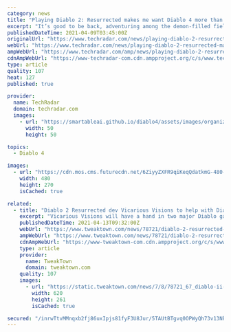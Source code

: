 ```yaml
---
category: news
title: "Playing Diablo 2: Resurrected makes me want Diablo 4 more than ever"
excerpt: "It’s good to be back, adventuring among the demon-filled fields of Old Tristram in Diablo 2: Resurrected. But revisiting these familiar blood-soaked caverns and crumbling ruins made me long for what’s ..."
publishedDateTime: 2021-04-09T03:45:00Z
originalUrl: "https://www.techradar.com/news/playing-diablo-2-resurrected-makes-me-want-diablo-4-more-than-ever"
webUrl: "https://www.techradar.com/news/playing-diablo-2-resurrected-makes-me-want-diablo-4-more-than-ever"
ampWebUrl: "https://www.techradar.com/amp/news/playing-diablo-2-resurrected-makes-me-want-diablo-4-more-than-ever"
cdnAmpWebUrl: "https://www-techradar-com.cdn.ampproject.org/c/s/www.techradar.com/amp/news/playing-diablo-2-resurrected-makes-me-want-diablo-4-more-than-ever"
type: article
quality: 107
heat: 127
published: true

provider:
  name: TechRadar
  domain: techradar.com
  images:
    - url: "https://smartableai.github.io/diablo4/assets/images/organizations/techradar.com-50x50.jpg"
      width: 50
      height: 50

topics:
  - Diablo 4

images:
  - url: "https://cdn.mos.cms.futurecdn.net/6ZiyyZXFR9qiKeqQdatkmG-480-80.jpg"
    width: 480
    height: 270
    isCached: true

related:
  - title: "Diablo 2 Resurrected dev Vicarious Visions to help with Diablo 4"
    excerpt: "Vicarious Visions will have a hand in two major Diablo game productions: The hotly-anticipated Diablo 2 Resurrected, and the upcoming mainline sequel Diablo IV. According to a new job posting, the ..."
    publishedDateTime: 2021-04-13T09:32:00Z
    webUrl: "https://www.tweaktown.com/news/78721/diablo-2-resurrected-dev-vicarious-visions-to-help-with-4/index.html"
    ampWebUrl: "https://www.tweaktown.com/news/78721/diablo-2-resurrected-dev-vicarious-visions-to-help-with-4/amp.html"
    cdnAmpWebUrl: "https://www-tweaktown-com.cdn.ampproject.org/c/s/www.tweaktown.com/news/78721/diablo-2-resurrected-dev-vicarious-visions-to-help-with-4/amp.html"
    type: article
    provider:
      name: TweakTown
      domain: tweaktown.com
    quality: 107
    images:
      - url: "https://static.tweaktown.com/news/7/8/78721_67_diablo-ii-resurrected-dev-vicarious-visions-to-help-with-4.jpg"
        width: 620
        height: 261
        isCached: true

secured: "/inrwTtvMMnqxb2fj86uxIpjs81fyF3U8Jur/5TAUtBTgvq0OPWyQh73v13NkaQZD2oFruokuV/X42M5UcTjbZrEzAN3t69Q5kYb2C4XhYs80L37+fFSJJgZTPsXs8vAjadaNjcJoi2okcGoOfksRnvHCNJ1ms7UeYsHNNNRMYJpOPFn9wv81VvtHCaRkle1GDtDMMH0eWLmwNbenOxga18hDrozul8JzvnxNP4G5kW+jKRKXRbwiG/JI6AmLjP4kipXfG9wbFU/7whSvYjYXir4WZo4jW1qUtjjddbhs10hhuuB2WV0vBkRlScajENrB1reFv56HC0H29j2Fdu4Jhuy7lPL7n4AOTJYyGv3MCE=;C9IsxShFQ9O6/E8P2+d7Ug=="
---
```


